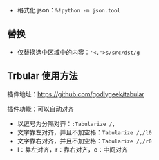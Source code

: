 - 格式化 json：`%!python -m json.tool`

## 替换
- 仅替换选中区域中的内容：`'<,'>s/src/dst/g`


## Trbular 使用方法
插件地址：https://github.com/godlygeek/tabular

插件功能：可以自动对齐

- 以逗号为分隔对齐：`:Tabularize /,`
- 文字靠左对齐，并且不加空格：`Tabularize /,/l0`
- 文字靠右对齐，并且不加空格：`Tabularize /,/r0`
- l：靠左对齐，r：靠右对齐，c：中间对齐
